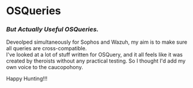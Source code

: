 # OSQueries
### ***But Actually Useful OSQueries.***  
Deveolped simultaneously for Sophos and Wazuh, my aim is to make sure all queries are cross-compatible.  
I've looked at a lot of stuff written for OSQuery, and it all feels like it was created by theroists without any practical testing. So I thought I'd add my own voice to the caucopohony.  

Happy Hunting!!!

